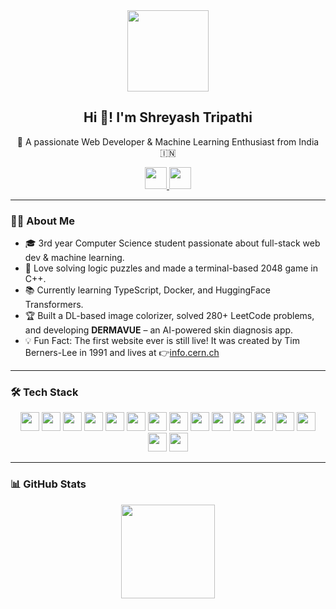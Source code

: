 <div align="center">
  <img src="https://media.giphy.com/media/M9gbBd9nbDrOTu1Mqx/giphy.gif" style="height: 130px; width: 130px;" />
</div>


<h2 align="center">Hi 👋! I'm Shreyash Tripathi</h2>
<p align="center">🚀 A passionate Web Developer & Machine Learning Enthusiast from India 🇮🇳</p>


<p align="center">
  <a href="mailto:shreyashofficial05@gmail.com" target="_blank">
    <img src="https://img.shields.io/badge/Gmail-D14836?style=for-the-badge&logo=gmail&logoColor=white" height="35" />
  </a>
  <a href="https://www.linkedin.com/in/shreyash-tripathi005/" target="_blank">
    <img src="https://img.shields.io/badge/LinkedIn-0077B5?style=for-the-badge&logo=linkedin&logoColor=white" height="35" />
  </a>
 
</p>


---

### 👨‍💻 About Me

- 🎓 3rd year Computer Science student passionate about full-stack web dev & machine learning.  
- 🧩 Love solving logic puzzles and made a terminal-based 2048 game in C++.  
- 📚 Currently learning TypeScript, Docker, and HuggingFace Transformers.  
- 🏆 Built a DL-based image colorizer, solved 280+ LeetCode problems, and developing **DERMAVUE** – an AI-powered skin diagnosis app.
- 💡 Fun Fact: The first website ever is still live! It was created by Tim Berners-Lee in 1991 and lives at 👉<a href="http://info.cern.ch" target="_blank">info.cern.ch</a>

---

### 🛠️ Tech Stack

<p align="center">
  <img src="https://img.shields.io/badge/C++-00599C?logo=c%2B%2B&logoColor=white&style=for-the-badge" height="30"/>
  <img src="https://img.shields.io/badge/C-A8B9CC?logo=c&logoColor=black&style=for-the-badge" height="30"/>
  <img src="https://img.shields.io/badge/Python-3776AB?logo=python&logoColor=white&style=for-the-badge" height="30"/>
  <img src="https://img.shields.io/badge/JavaScript-F7DF1E?logo=javascript&logoColor=black&style=for-the-badge" height="30"/>
  <img src="https://img.shields.io/badge/TypeScript-3178C6?logo=typescript&logoColor=white&style=for-the-badge" height="30"/>
  <img src="https://img.shields.io/badge/HTML5-E34F26?logo=html5&logoColor=white&style=for-the-badge" height="30"/>
  <img src="https://img.shields.io/badge/CSS3-1572B6?logo=css3&logoColor=white&style=for-the-badge" height="30"/>
  <img src="https://img.shields.io/badge/React-61DAFB?logo=react&logoColor=black&style=for-the-badge" height="30"/>
  <img src="https://img.shields.io/badge/Node.js-339933?logo=nodedotjs&logoColor=white&style=for-the-badge" height="30"/>
  <img src="https://img.shields.io/badge/Express-000000?logo=express&logoColor=white&style=for-the-badge" height="30"/>
  <img src="https://img.shields.io/badge/MongoDB-47A248?logo=mongodb&logoColor=white&style=for-the-badge" height="30"/>
  <img src="https://img.shields.io/badge/MySQL-4479A1?logo=mysql&logoColor=white&style=for-the-badge" height="30"/>
  <img src="https://img.shields.io/badge/NumPy-013243?logo=numpy&logoColor=white&style=for-the-badge" height="30"/>
  <img src="https://img.shields.io/badge/TensorFlow-FF6F00?logo=tensorflow&logoColor=black&style=for-the-badge" height="30"/>
  <img src="https://img.shields.io/badge/PyTorch-EE4C2C?logo=pytorch&logoColor=white&style=for-the-badge" height="30"/>
  <img src="https://img.shields.io/badge/Flask-000000?logo=flask&logoColor=white&style=for-the-badge" height="30"/>
</p>

---

### 📊 GitHub Stats

<p align="center">
  <img src="https://github-readme-stats.vercel.app/api/top-langs?username=Shreyashofficial05&layout=compact&langs_count=6&theme=dracula&hide_border=false" height="150" />
</p>
